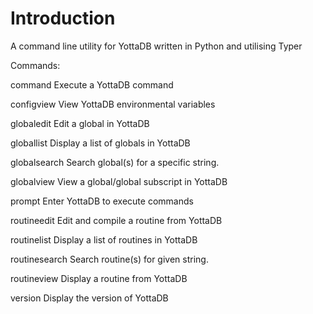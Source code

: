 # Introduction

A command line utility for YottaDB written in Python and utilising Typer

Commands:

  command        Execute a YottaDB command
  
  configview     View YottaDB environmental variables
  
  globaledit     Edit a global in YottaDB
  
  globallist     Display a list of globals in YottaDB
  
  globalsearch   Search global(s) for a specific string.
  
  globalview     View a global/global subscript in YottaDB
  
  prompt         Enter YottaDB to execute commands
  
  routineedit    Edit and compile a routine from YottaDB
  
  routinelist    Display a list of routines in YottaDB
  
  routinesearch  Search routine(s) for given string.
  
  routineview    Display a routine from YottaDB
  
  version        Display the version of YottaDB
